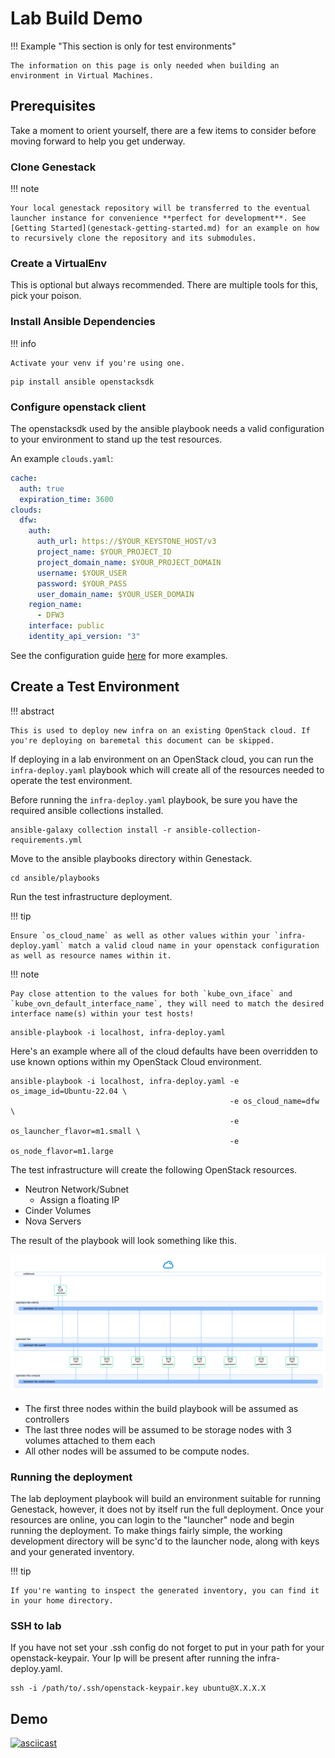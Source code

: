 # Lab Build Demo

!!! Example "This section is only for test environments"

    The information on this page is only needed when building an environment in Virtual Machines.

## Prerequisites

Take a moment to orient yourself, there are a few items to consider before moving forward to help you get underway.

### Clone Genestack

!!! note

    Your local genestack repository will be transferred to the eventual launcher instance for convenience **perfect for development**. See [Getting Started](genestack-getting-started.md) for an example on how to recursively clone the repository and its submodules.

### Create a VirtualEnv

This is optional but always recommended. There are multiple tools for this, pick your poison.

### Install Ansible Dependencies

!!! info

    Activate your venv if you're using one.

```
pip install ansible openstacksdk
```

### Configure openstack client

The openstacksdk used by the ansible playbook needs a valid configuration to your environment to stand up the test resources.

An example `clouds.yaml`:

``` yaml
cache:
  auth: true
  expiration_time: 3600
clouds:
  dfw:
    auth:
      auth_url: https://$YOUR_KEYSTONE_HOST/v3
      project_name: $YOUR_PROJECT_ID
      project_domain_name: $YOUR_PROJECT_DOMAIN
      username: $YOUR_USER
      password: $YOUR_PASS
      user_domain_name: $YOUR_USER_DOMAIN
    region_name:
      - DFW3
    interface: public
    identity_api_version: "3"
```

See the configuration guide [here](https://docs.openstack.org/openstacksdk/latest/user/config/configuration.html) for more examples.

## Create a Test Environment

!!! abstract

    This is used to deploy new infra on an existing OpenStack cloud. If you're deploying on baremetal this document can be skipped.

If deploying in a lab environment on an OpenStack cloud, you can run the `infra-deploy.yaml` playbook which will create all of the resources needed to operate the test environment.

Before running the `infra-deploy.yaml` playbook, be sure you have the required ansible collections installed.

``` shell
ansible-galaxy collection install -r ansible-collection-requirements.yml
```

Move to the ansible playbooks directory within Genestack.

``` shell
cd ansible/playbooks
```

Run the test infrastructure deployment.

!!! tip

    Ensure `os_cloud_name` as well as other values within your `infra-deploy.yaml` match a valid cloud name in your openstack configuration as well as resource names within it.

!!! note

    Pay close attention to the values for both `kube_ovn_iface` and `kube_ovn_default_interface_name`, they will need to match the desired interface name(s) within your test hosts!

``` shell
ansible-playbook -i localhost, infra-deploy.yaml
```

Here's an example where all of the cloud defaults have been overridden to use known options within my OpenStack Cloud environment.

``` shell
ansible-playbook -i localhost, infra-deploy.yaml -e os_image_id=Ubuntu-22.04 \
                                                 -e os_cloud_name=dfw \
                                                 -e os_launcher_flavor=m1.small \
                                                 -e os_node_flavor=m1.large
```

The test infrastructure will create the following OpenStack resources.

* Neutron Network/Subnet
  * Assign a floating IP
* Cinder Volumes
* Nova Servers

The result of the playbook will look something like this.

![lab-skyline-diagram](assets/images/lab-diagram.png)

* The first three nodes within the build playbook will be assumed as controllers
* The last three nodes will be assumed to be storage nodes with 3 volumes attached to them each
* All other nodes will be assumed to be compute nodes.

### Running the deployment

The lab deployment playbook will build an environment suitable for running Genestack, however, it does not by itself run the full deployment. Once your resources are online, you can login to the "launcher" node and begin running the deployment. To make things fairly simple, the working development directory will be sync'd to the launcher node, along with keys and your generated inventory.

!!! tip

    If you're wanting to inspect the generated inventory, you can find it in your home directory.

### SSH to lab

If you have not set your .ssh config do not forget to  put in your path for your openstack-keypair. Your Ip will be present after running the infra-deploy.yaml.

``` shell
ssh -i /path/to/.ssh/openstack-keypair.key ubuntu@X.X.X.X

```

## Demo

[![asciicast](https://asciinema.org/a/629776.svg)](https://asciinema.org/a/629776)
